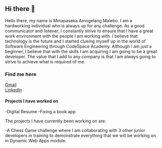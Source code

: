 ## Hi there 👋

Hello there, my name is Mmapaseka Amogelang Malebo. I am a hardworking individual who is always up for any challenge. As a good communicator and listener, I constantly strive to ensure that I have a great work environment with the people I am working with. I believe that technology is the future and I started clueing myself up in the world of Software Engineering through CodeSpace Academy. Although I am just a beginner, I believe that with the skills I am acquiring I am going to be a great developer. The value that I add to any company is that I am always going to strive to achieve what is required of me.


### Find me here <br>
[Gmail](https://mail.google.com/mail/u/0/#inbox)<br>
[LinkedIn](https://www.linkedin.com/in/mmapaseka-malebo-981ba817b/)

#### Projects I have worked on
-Digital Resume
-Fixing a book app


The projects I have currently been working on are:

-A Chess Game challenge where I am collaborating with 3 other junior developers in training to demonstrate everything that we will be working on in Dynamic Web Apps module.

